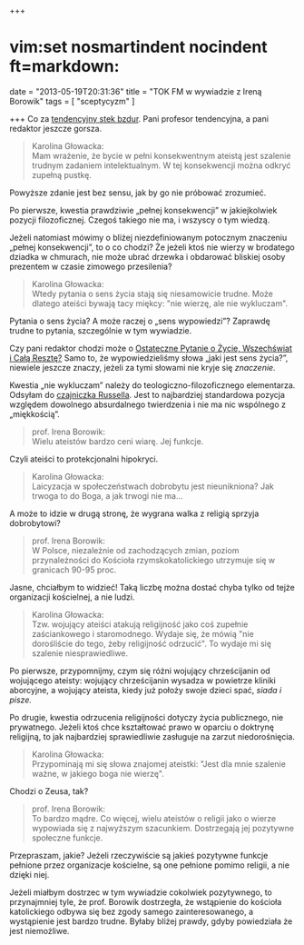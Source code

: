 +++
# vim:set nosmartindent nocindent ft=markdown:
date = "2013-05-19T20:31:36"
title = "TOK FM  w wywiadzie z Ireną Borowik"
tags = [ "sceptycyzm" ]

+++
Co za [tendencyjny stek
bzdur](http://www.tokfm.pl/Tokfm/1,103085,13101833,_Trudno_o_konsekwentnego_ateiste__Bywaja_tacy__ktorzy.html).
Pani profesor tendencyjna, a pani redaktor jeszcze gorsza.

> Karolina Głowacka:  
Mam wrażenie, że bycie w pełni konsekwentnym ateistą jest szalenie trudnym
zadaniem intelektualnym. W tej konsekwencji można odkryć zupełną pustkę.

Powyższe zdanie jest bez sensu, jak by go nie próbować zrozumieć.

Po pierwsze, kwestia prawdziwie „pełnej konsekwencji” w jakiejkolwiek pozycji
filozoficznej. Czegoś takiego nie ma, i wszyscy o tym wiedzą.

Jeżeli natomiast mówimy o bliżej niezdefiniowanym potocznym znaczeniu „pełnej
konsekwencji”, to o co chodzi? Że jeżeli ktoś nie wierzy w brodatego dziadka w
chmurach, nie może ubrać drzewka i obdarować bliskiej osoby prezentem w czasie
zimowego przesilenia?

> Karolina Głowacka:  
Wtedy pytania o sens życia stają się niesamowicie trudne. Może dlatego ateiści
bywają tacy miękcy: "nie wierzę, ale nie wykluczam".

Pytania o sens życia? A może raczej o „sens wypowiedzi”? Zaprawdę trudne to
pytania, szczególnie w tym wywiadzie.

Czy pani redaktor chodzi może o [Ostateczne Pytanie o Życie, Wszechświat i Całą
Resztę?](http://pl.wikipedia.org/wiki/Wielkie_Pytanie_o_%C5%BBycie,_Wszech%C5%9Bwiat_i_ca%C5%82%C4%85_reszt%C4%99
"Co otrzymasz kiedy pomnożysz sześć przez dziewięć?" ) Samo to, że
wypowiedzieliśmy słowa „jaki jest sens życia?”, niewiele jeszcze znaczy, jeżeli
za tymi słowami nie kryje się _znaczenie._

Kwestia „nie wykluczam” należy do teologiczno-filozoficznego elementarza.
Odsyłam do [czajniczka
Russella](http://pl.wikipedia.org/wiki/Czajniczek_Russella). Jest to najbardziej
standardowa pozycja względem dowolnego absurdalnego twierdzenia i nie ma nic
wspólnego z „miękkością”.

> prof. Irena Borowik:  
Wielu ateistów bardzo ceni wiarę. Jej funkcje.

Czyli ateiści to protekcjonalni hipokryci.

> Karolina Głowacka:  
Laicyzacja w społeczeństwach dobrobytu jest nieunikniona? Jak trwoga to do
Boga, a jak trwogi nie ma...

A może to idzie w drugą stronę, że wygrana walka z religią sprzyja
dobrobytowi?

> prof. Irena Borowik:  
W Polsce, niezależnie od zachodzących zmian, poziom przynależności do Kościoła
rzymskokatolickiego utrzymuje się w granicach 90-95 proc.

Jasne, chciałbym to widzieć! Taką liczbę można dostać chyba tylko od tejże
organizacji kościelnej, a nie ludzi.

> Karolina Głowacka:  
Tzw. wojujący ateiści atakują religijność jako coś zupełnie zaściankowego i
staromodnego. Wydaje się, że mówią "nie dorośliście do tego, żeby religijność
odrzucić". To wydaje mi się szalenie niesprawiedliwe.

Po pierwsze, przypomnijmy, czym się różni wojujący chrześcijanin od wojującego
ateisty: wojujący chrześcijanin wysadza w powietrze kliniki aborcyjne, a
wojujący ateista, kiedy już położy swoje dzieci spać, _siada i pisze._

Po drugie, kwestia odrzucenia religijności dotyczy życia publicznego, nie
prywatnego. Jeżeli ktoś chce kształtować prawo w oparciu o doktrynę religijną,
to jak najbardziej sprawiedliwie zasługuje na zarzut niedorośnięcia.

> Karolina Głowacka:  
Przypominają mi się słowa znajomej ateistki: "Jest dla mnie szalenie ważne, w
jakiego boga nie wierzę".

Chodzi o Zeusa, tak?

> prof. Irena Borowik:  
To bardzo mądre. Co więcej, wielu ateistów o religii jako o wierze wypowiada
się z najwyższym szacunkiem. Dostrzegają jej pozytywne społeczne funkcje.

Przepraszam, jakie? Jeżeli rzeczywiście są jakieś pozytywne funkcje pełnione
przez organizacje kościelne, są one pełnione pomimo religii, a nie dzięki
niej.

Jeżeli miałbym dostrzec w tym wywiadzie cokolwiek pozytywnego, to przynajmniej
tyle, że prof. Borowik dostrzegła, że wstąpienie do kościoła katolickiego
odbywa się bez zgody samego zainteresowanego, a wystąpienie jest bardzo
trudne. Byłaby bliżej prawdy, gdyby powiedziała że jest niemożliwe.
